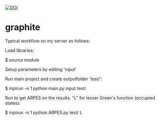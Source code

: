 
[![DOI](https://zenodo.org/badge/218070066.svg)](https://zenodo.org/badge/latestdoi/218070066)

# graphite

Typical workflow on my server as follows:

Load libraries:

$ source module

Setup parameters by editing 'input'

Run main project and create outputfolder 'test/':

$ mpirun -n 1 python main.py input test/

Run to get ARPES on the results. "L" for lesser Green's function (occupied states):

$ mpirun -n 1 python ARPES.py test/ L
